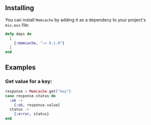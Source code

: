 ## Installing

You can install `Memcache` by adding it as a dependecy to your
project's `mix.exs` file:

```elixir
defp deps do
  [
    {:memcache, "~> 0.1.0"}
  ]
end
```

Examples
--------

### Get value for a key:

```elixir
response = Memcache.get("key")
case response.status do
  :ok ->
    {:ok, response.value}
  status ->
    {:error, status}
end
```
